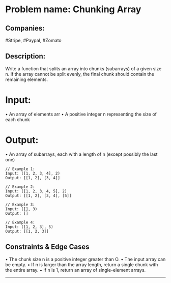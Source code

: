 # Problem name: Chunking Array

## Companies:

#Stripe, #Paypal, #Zomato

## Description:

Write a function that splits an array into chunks (subarrays) of a given size n. If the array cannot be split evenly, the final chunk should contain the remaining elements.

# Input:

• An array of elements arr
• A positive integer n representing the size of each chunk

# Output:

• An array of subarrays, each with a length of n (except
possibly the last one)

```
// Example 1:
Input: ([1, 2, 3, 4], 2)
Output: [[1, 2], [3, 4]]

// Example 2:
Input: ([1, 2, 3, 4, 5], 2)
Output: [[1, 2], [3, 4], [5]]

// Example 3:
Input: ([], 3)
Output: []

// Example 4:
Input: ([1, 2, 3], 5)
Output: [[1, 2, 3]]
```

## Constraints & Edge Cases

• The chunk size n is a positive integer greater than O.
• The input array can be empty.
• If n is larger than the array length, return a single chunk
with the entire array.
• If n is 1, return an array of single-element arrays.

---
